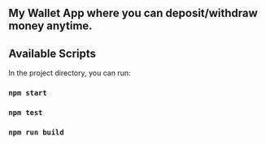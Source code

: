 ## My Wallet App where you can deposit/withdraw money anytime.

## Available Scripts

In the project directory, you can run:

### `npm start`
### `npm test`
### `npm run build`
